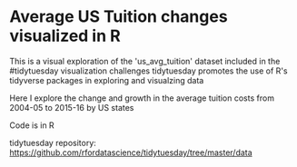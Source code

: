 # Average US Tuition changes visualized in R

This is a visual exploration of the 'us_avg_tuition' dataset included in the #tidytuesday visualization challenges 
tidytuesday promotes the use of R's tidyverse packages in exploring and visualzing data

Here I explore the change and growth in the average tuition costs from 2004-05 to 2015-16 by US states

Code is in R

tidytuesday repository:
https://github.com/rfordatascience/tidytuesday/tree/master/data

